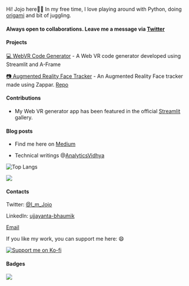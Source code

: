 

<!--
**jojo96/jojo96** is a ✨ _special_ ✨ repository because its `README.md` (this file) appears on your GitHub profile.

Here are some ideas to get you started:

- 🔭 I’m currently working on ...
- 🌱 I’m currently learning ...
- 👯 I’m looking to collaborate on ...
- 🤔 I’m looking for help with ...
- 💬 Ask me about ...
- 📫 How to reach me: ...
- 😄 Pronouns: ...
- ⚡ Fun fact: ...
-->

Hi! Jojo here👋👋 In my free time, I love playing around with Python, doing [origami](https://www.instagram.com/crafts_jojo/) and bit of juggling.

#### Always open to collaborations. Leave me a message via [Twitter](https://twitter.com/I_m_Jojo)

#### Projects
[💻 WebVR Code Generator](https://share.streamlit.io/jojo96/webvrcodegenerator/main/ar.py) - A Web VR code generator developed using Streamlit and A-Frame

[📷 Augmented Reality Face Tracker](https://jojo96.github.io/Ar-face-tracker/) - An Augmented Reality Face tracker made using Zappar. [Repo](https://github.com/jojo96/Ar-face-tracker)

#### Contributions

- My Web VR generator app has been featured in the official [Streamlit](https://streamlit.io/gallery?type=apps&category=other) gallery.

#### Blog posts

- Find me here on [Medium](https://jojo96.medium.com/)

- Technical writings @[AnalyticsVidhya](https://www.analyticsvidhya.com/blog/author/ujjayanta/)

![Top Langs](https://github-readme-stats.vercel.app/api/top-langs/?username=jojo96&layout=compact)

![](https://github-profile-summary-cards.vercel.app/api/cards/profile-details?username=jojo96&theme=default)

#### Contacts

Twitter: [@I_m_Jojo](https://twitter.com/I_m_Jojo)

LinkedIn: [ujjayanta-bhaumik](https://www.linkedin.com/in/ujjayanta-bhaumik/)

[Email](mailto:ujjayanta.bhaumik.18@ucl.ac.uk)

If you like my work, you can support me here: 😄

[![Support me on Ko-fi](https://ko-fi.com/img/githubbutton_sm.svg)](https://ko-fi.com/Z8Z74P7KN) 

#### Badges

![](https://komarev.com/ghpvc/?username=jojo96&color=brightgreen)
